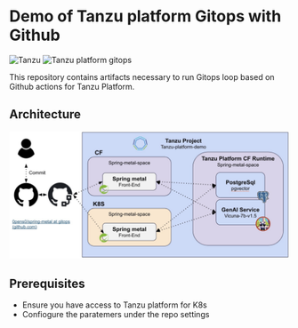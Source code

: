 # Demo of Tanzu platform Gitops with Github

![Tanzu](https://img.shields.io/badge/tanzu-platform-purple.svg)
![Tanzu platform gitops](https://github.com/0pens0/spring-metal-gitops/actions/workflows/gitops.yml/badge.svg)

This repository contains artifacts necessary to run Gitops loop based on Github actions for Tanzu Platform.

## Architecture

![Alt text](https://github.com/0pens0/spring-metal/blob/main/image.png?raw=true "Spring-metal AI topology")

## Prerequisites
- Ensure you have access to Tanzu platform for K8s
- Confiogure the paratemers under the repo settings

